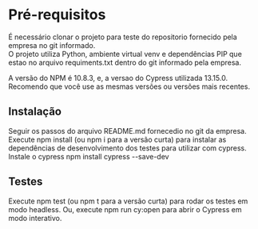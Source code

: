 # Pré-requisitos
É necessário clonar o projeto para teste do repositorio fornecido pela empresa no git informado.<br>
O projeto utiliza Python, ambiente virtual venv e dependências PIP que estao no arquivo requiments.txt dentro do git informado pela empresa.

A versão do NPM é 10.8.3, e, a versao do Cypress utilizada 13.15.0.<br>
Recomendo que você use as mesmas versões ou versões mais recentes.

## Instalação
Seguir os passos do arquivo README.md fornecedio no git da empresa.
Execute npm install (ou npm i para a versão curta) para instalar as dependências de desenvolvimento dos testes para utilizar com cypress.<br>
Instale o cypress npm install cypress --save-dev

## Testes
Execute npm test (ou npm t para a versão curta) para rodar os testes em modo headless.
Ou, execute npm run cy:open para abrir o Cypress em modo interativo.
